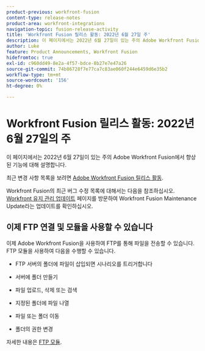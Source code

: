 ```yaml
---
product-previous: workfront-fusion
content-type: release-notes
product-area: workfront-integrations
navigation-topic: fusion-release-activity
title: 'Workfront Fusion 릴리스 활동: 2022년 6월 27일 주'
description: 이 페이지에서는 2022년 6월 27일이 있는 주의 Adobe Workfront Fusion에서 향상된 기능에 대해 설명합니다.
author: Luke
feature: Product Announcements, Workfront Fusion
hidefromtoc: true
exl-id: c960dd49-8e2a-4f57-bdce-8b27e7e47a26
source-git-commit: 74b86728f7e77ca7c83ae060f244e6459d6e35b2
workflow-type: tm+mt
source-wordcount: '156'
ht-degree: 0%

---
```


# Workfront Fusion 릴리스 활동: 2022년 6월 27일의 주

이 페이지에서는 2022년 6월 27일이 있는 주의 Adobe Workfront Fusion에서 향상된 기능에 대해 설명합니다.

최근 변경 사항 목록을 보려면 [Adobe Workfront Fusion 릴리스 활동](../../../product-announcements/product-releases/fusion-release-activity/fusion-release-activity.md).

Workfront Fusion의 최근 버그 수정 목록에 대해서는 다음을 참조하십시오. [Workfront 유지 관리 업데이트](https://one.workfront.com/s/article/Workfront-Maintenance-Updates-1882317350) 페이지를 방문하여 Workfront Fusion Maintenance Update라는 업데이트를 확인하십시오.

## 이제 FTP 연결 및 모듈을 사용할 수 있습니다

이제 Adobe Workfront Fusion을 사용하여 FTP를 통해 파일을 전송할 수 있습니다. FTP 모듈을 사용하여 다음을 수행할 수 있습니다.

* FTP 서버의 폴더에 파일이 삽입되면 시나리오를 트리거합니다

* 서버에 폴더 만들기

* 파일 업로드, 삭제 또는 검색

* 지정된 폴더에 파일 나열

* 파일 또는 폴더 이동

* 폴더의 권한 변경


자세한 내용은 [FTP 모듈](../../../workfront-fusion/apps-and-their-modules/ftp-modules.md).
